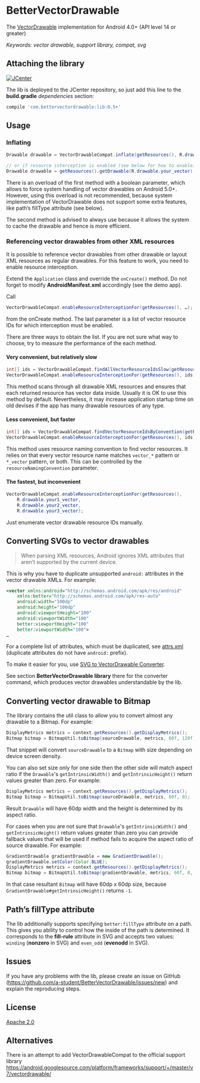 ﻿# BetterVectorDrawable
The [VectorDrawable](https://developer.android.com/reference/android/graphics/drawable/VectorDrawable.html) implementation for Android 4.0+ (API level 14 or greater)

*Keywords: vector drawable, support library, compat, svg*

## Attaching the library
[![JCenter](https://img.shields.io/github/release/a-student/BetterVectorDrawable.svg)](#attaching-the-library)

The lib is deployed to the JCenter repository, so just add this line to the **build.gradle** *dependencies* section:
```groovy
compile 'com.bettervectordrawable:lib:0.5+'
```

## Usage
### Inflating
```java
Drawable drawable = VectorDrawableCompat.inflate(getResources(), R.drawable.your_vector);

// or if resource interception is enabled (see below for how to enable)
Drawable drawable = getResources().getDrawable(R.drawable.your_vector);
```
There is an overload of the first method with a boolean parameter, which allows to force system handling of vector drawables on Android 5.0+.
However, using this overload is not recommended, because system implementation of VectorDrawable does not support some extra features, like path’s fillType attribute (see below).

The second method is advised to always use because it allows the system to cache the drawable and hence is more efficient.

### Referencing vector drawables from other XML resources
It is possible to reference vector drawables from other drawable or layout XML resources as regular drawables.
For this feature to work, you need to enable resource interception.

Extend the `Application` class and override the `onCreate()` method. Do not forget to modify **AndroidManifest.xml** accordingly (see the demo app).

Call
```java
VectorDrawableCompat.enableResourceInterceptionFor(getResources(), …);
```
from the onCreate method. The last parameter is a list of vector resource IDs for which interception must be enabled.

There are three ways to obtain the list. If you are not sure what way to choose, try to measure the performance of the each method.

#### Very convenient, but relatively slow
```java
int[] ids = VectorDrawableCompat.findAllVectorResourceIdsSlow(getResources(), R.drawable.class);
VectorDrawableCompat.enableResourceInterceptionFor(getResources(), ids);
```
This method scans through all drawable XML resources and ensures that each returned resource has vector data inside.
Usually it is OK to use this method by default. Nevertheless, it may increase application startup time on old devises if the app has many drawable resources of any type.

#### Less convenient, but faster
```java
int[] ids = VectorDrawableCompat.findVectorResourceIdsByConvention(getResources(), R.drawable.class, Convention.RESOURCE_NAME_HAS_VECTOR_SUFFIX);
VectorDrawableCompat.enableResourceInterceptionFor(getResources(), ids);
```
This method uses resource naming convention to find vector resources.
It relies on that every vector resource name matches `vector_*` pattern or `*_vector` pattern, or both. This can be controlled by the `resourceNamingConvention` parameter.

#### The fastest, but inconvenient
```java
VectorDrawableCompat.enableResourceInterceptionFor(getResources(),
    R.drawable.your1_vector,
    R.drawable.your2_vector,
    R.drawable.your3_vector);
```
Just enumerate vector drawable resource IDs manually.

## Converting SVGs to vector drawables
> When parsing XML resources, Android ignores XML attributes that aren’t supported by the current device.

This is why you have to duplicate unsupported `android:` attributes in the vector drawable XMLs. For example:
```xml
<vector xmlns:android="http://schemas.android.com/apk/res/android"
    xmlns:better="http://schemas.android.com/apk/res-auto"
    android:width="100dp"
    android:height="100dp"
    android:viewportHeight="100"
    android:viewportWidth="100"
    better:viewportHeight="100"
    better:viewportWidth="100">
…
```
For a complete list of attributes, which must be duplicated, see [attrs.xml](lib/src/main/res/values/attrs.xml#L52)
(duplicate attributes do not have `android:` prefix).

To make it easier for you, use [SVG to VectorDrawable Converter](https://github.com/a-student/SvgToVectorDrawableConverter).

See section **BetterVectorDrawable library** there for the converter command, which produces vector drawables understandable by the lib.

## Converting vector drawable to Bitmap
The library contains the util class to allow you to convert almost any drawable to a Bitmap. For example:
```java
DisplayMetrics metrics = context.getResources().getDisplayMetrics();
Bitmap bitmap = BitmapUtil.toBitmap(sourceDrawable, metrics, 60f, 120f);
```
That snippet will convert `sourceDrawable` to a `Bitmap` with size depending on device screen density.

You can also set size only for one side then the other side will match aspect ratio if the `Drawable`'s `getIntrinsicWidth()` and `getIntrinsicHeight()` return values greater than zero. For example:
```java
DisplayMetrics metrics = context.getResources().getDisplayMetrics();
Bitmap bitmap = BitmapUtil.toBitmap(sourceDrawable, metrics, 60f, 0);
```
Result `Drawable` will have 60dp width and the height is determined by its aspect ratio.

For cases when you are not sure that `Drawable`'s `getIntrinsicWidth()` and `getIntrinsicHeight()` return values greater than zero you can provide fallback values that will be used if method fails to acquire
the aspect ratio of source drawable. For example:
```java
GradientDrawable gradientDrawable = new GradientDrawable();
gradientDrawable.setColor(Color.BLUE);
DisplayMetrics metrics = context.getResources().getDisplayMetrics();
Bitmap bitmap = BitmapUtil.toBitmap(gradientDrawable, metrics, 60f, 0, 60f, 60f);
```

In that case resultant `Bitmap` will have 60dp x 60dp size, because `GradientDrawable#getIntrinsicHeight()` returns `-1`.

## Path’s fillType attribute
The lib additionally supports specifying `better:fillType` attribute on a path. This gives you ability to control how the inside of the path is determined.
It corresponds to the **fill-rule** attribute in SVG and accepts two values: `winding` (**nonzero** in SVG) and `even_odd` (**evenodd** in SVG).

## Issues
If you have any problems with the lib, please create an issue on GitHub (https://github.com/a-student/BetterVectorDrawable/issues/new)
and explain the reproducing steps.

## License
[Apache 2.0](http://www.apache.org/licenses/LICENSE-2.0.txt)

## Alternatives
There is an attempt to add VectorDrawableCompat to the official support library https://android.googlesource.com/platform/frameworks/support/+/master/v7/vectordrawable/
